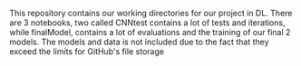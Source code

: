 This repository contains our working directories for our project in DL. There are 3 notebooks, two called CNNtest contains a lot of tests and iterations, while finalModel, contains a lot of evaluations and the training of our final 2 models.
The models and data is not included due to the fact that they exceed the limits for GitHub's file storage

